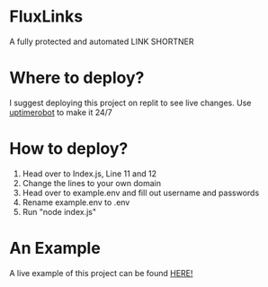 # FluxLinks
A fully protected and automated LINK SHORTNER
# Where to deploy?
I suggest deploying this project on replit to see live changes. Use <a href="https://uptimerobot.com/">uptimerobot</a> to make it 24/7
# How to deploy?
1. Head over to Index.js, Line 11 and 12
2. Change the lines to your own domain
3. Head over to example.env and fill out username and passwords
4. Rename example.env to .env
5. Run "node index.js"
# An Example
A live example of this project can be found <a href="https://www.fluxlinks.ml/">HERE!</a>
